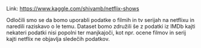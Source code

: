 Link: https://www.kaggle.com/shivamb/netflix-shows

Odločili smo se da bomo uporabli podatke o filmih in tv serijah na netflixu in naredili raziskavo o le temu.
Dataset bomo združili še z podatki iz IMDb kajti nekateri podatki nisi popolni ter manjkajoči, kot npr. ocene filmov in serij kajti netflix ne objavlja sledečih podatkov.
